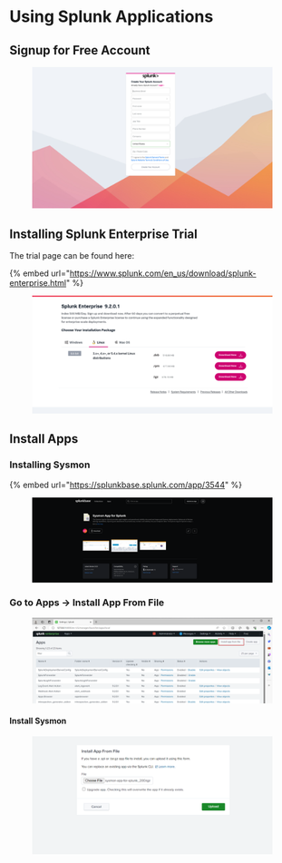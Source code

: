 # Using Splunk Applications



## Signup for Free Account

<figure><img src="../../.gitbook/assets/image (50).png" alt=""><figcaption></figcaption></figure>



## Installing Splunk Enterprise Trial

The trial page can be found here:

{% embed url="https://www.splunk.com/en_us/download/splunk-enterprise.html" %}

<figure><img src="../../.gitbook/assets/image (53).png" alt=""><figcaption></figcaption></figure>

## Install Apps

### Installing Sysmon

{% embed url="https://splunkbase.splunk.com/app/3544" %}

<figure><img src="../../.gitbook/assets/image (52).png" alt=""><figcaption></figcaption></figure>

### Go to Apps -> Install App From File

<figure><img src="../../.gitbook/assets/image (57).png" alt=""><figcaption></figcaption></figure>

#### Install Sysmon

<figure><img src="../../.gitbook/assets/image (55).png" alt=""><figcaption></figcaption></figure>
